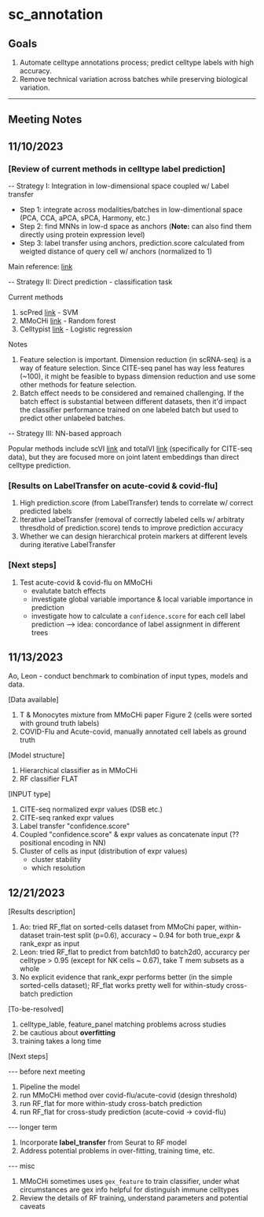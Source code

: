 # sc_annotation

## Goals 
1. Automate celltype annotations process; predict celltype labels with high accuracy.
2. Remove technical variation across batches while preserving biological variation.

---
Meeting Notes
---

## 11/10/2023

### [Review of current methods in celltype label prediction]

-- Strategy I: Integration in low-dimensional space coupled w/ Label transfer

+ Step 1: integrate across modalities/batches in low-dimentional space (PCA, CCA, aPCA, sPCA, Harmony, etc.)
+ Step 2: find MNNs in low-d space as anchors (**Note:** can also find them directly using protein expression level)
+ Step 3: label transfer using anchors, prediction.score calculated from weigted distance of query cell w/ anchors (normalized to 1)

Main reference: [link](https://www.sciencedirect.com/science/article/pii/S0092867419305598)

-- Strategy II: Direct prediction - classification task

Current methods
1. scPred [link](https://genomebiology.biomedcentral.com/articles/10.1186/s13059-019-1862-5) - SVM
2. MMoCHi [link](https://www.biorxiv.org/content/10.1101/2023.07.06.547944v1) - Random forest
3. Celltypist [link](https://www.science.org/doi/10.1126/science.abl5197) - Logistic regression

Notes
1. Feature selection is important. Dimension reduction (in scRNA-seq) is a way of feature selection. Since CITE-seq panel has way less features (~100), it might be feasible to bypass dimension reduction and use some other methods for feature selection.
2. Batch effect needs to be considered and remained challenging. If the batch effect is substantial between different datasets, then it'd impact the classifier performance trained on one labeled batch but used to predict other unlabeled batches.

-- Strategy III: NN-based approach

Popular methods include scVI [link](https://www.nature.com/articles/s41592-018-0229-2) and totalVI [link](https://www.nature.com/articles/s41592-020-01050-x) (specifically for CITE-seq data), but they are focused more on joint latent embeddings than direct celltype prediction.


### [Results on LabelTransfer on acute-covid & covid-flu]

1. High prediction.score (from LabelTransfer) tends to correlate w/ correct predicted labels
2. Iterative LabelTransfer (removal of correctly labeled cells w/ arbitraty thresdhold of prediction.score) tends to improve prediction accuracy
3. Whether we can design hierarchical protein markers at different levels during iterative LabelTransfer


### [Next steps]

1. Test acute-covid & covid-flu on MMoCHi
   + evalutate batch effects
   + investigate global variable importance & local variable importance in prediction
   + investigate how to calculate a `confidence.score` for each cell label prediction --> idea: concordance of label assignment in different trees


## 11/13/2023

Ao, Leon - conduct benchmark to combination of input types, models and data.

[Data available]

1. T & Monocytes mixture from MMoCHi paper Figure 2 (cells were sorted with ground truth labels)
2. COVID-Flu and Acute-covid, manually annotated cell labels as ground truth

[Model structure]

1. Hierarchical classifier as in MMoCHi
2. RF classifier FLAT

[INPUT type]

1. CITE-seq normalized expr values (DSB etc.)
2. CITE-seq ranked expr values 
3. Label transfer "confidence.score" 
4. Coupled "confidence.score" & expr values as concatenate input (??positional encoding in NN)
5. Cluster of cells as input (distribution of expr values) 
	+ cluster stability
	+ which resolution


## 12/21/2023

[Results description]

1. Ao: tried RF_flat on sorted-cells dataset from MMoChi paper, within-dataset train-test split (p=0.6), accuracy ~ 0.94 for both true_expr & rank_expr as input
2. Leon: tried RF_flat to predict from batch1d0 to batch2d0, accurarcy per celltype > 0.95 (except for NK cells ~ 0.67), take T mem subsets as a whole
3. No explicit evidence that rank_expr performs better (in the simple sorted-cells dataset); RF_flat works pretty well for within-study cross-batch prediction

[To-be-resolved]

1. celltype_lable, feature_panel matching problems across studies
2. be cautious about **overfitting** 
3. training takes a long time

[Next steps]

--- before next meeting 

1. Pipeline the model
2. run MMoCHi method over covid-flu/acute-covid (design threshold)
3. run RF_flat for more within-study cross-batch prediction
4. run RF_flat for cross-study prediction (acute-covid -> covid-flu)

--- longer term

1. Incorporate **label\_transfer** from Seurat to RF model
2. Address potential problems in over-fitting, training time, etc.

--- misc

1. MMoCHi sometimes uses `gex_feature` to train classifier, under what circumstances are gex info helpful for distinguish immune celltypes
2. Review the details of RF training, understand parameters and potential caveats
